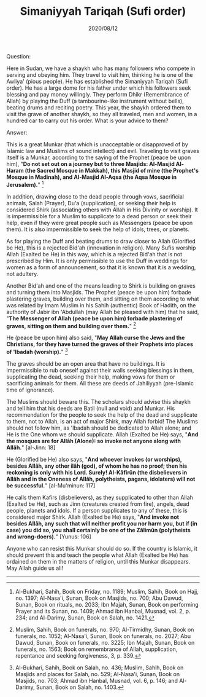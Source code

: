 ﻿---
layout: post
title: "Simaniyyah Tariqah (Sufi order)"
publisher: "alsalafiyyah@icloud.com"
source: "Majmu' Fatawa wa Maqalat 6/417"
hijri: Dhul-Hijjah 22, 1441 AH
tag: ["sufism", simaniyyah]
date: 2020/08/12
shaykhs: Shaykh Ibn Baz
---

Question:

Here in Sudan, we have a shaykh who has many followers who compete in serving and obeying him. They travel to visit him, thinking he is one of the Awliya' (pious people). He has established the Simaniyyah Tariqah (Sufi order). He has a large dome for his father under which his followers seek blessing and pay money willingly. They perform Dhikr (Remembrance of Allah) by playing the Duff (a tambourine-like instrument without bells), beating drums and reciting poetry. This year, the shaykh ordered them to visit the grave of another shaykh, so they all traveled, men and women, in a hundred car to carry out his order. What is your advice to them?

Answer:

This is a great Munkar (that which is unacceptable or disapproved of by Islamic law and Muslims of sound intellect) and evil. Traveling to visit graves itself is a Munkar, according to the saying of the Prophet (peace be upon him), "**Do not set out on a journey but to three Masjids: Al-Masjid Al-Haram (the Sacred Mosque in Makkah), this Masjid of mine (the Prophet's Mosque in Madinah), and Al-Masjid Al-Aqsa (the Aqsa Mosque in Jerusalem).**" [^1] 

In addition, drawing close to the dead people through vows, sacrificial animals, Salah (Prayer), Du'a (supplication), or seeking their help is considered Shirk (associating others with Allah in His Divinity or worship). It is impermissible for a Muslim to supplicate to a dead person or seek their help, even if they were great people such as Messengers (peace be upon them). It is also impermissible to seek the help of idols, trees, or planets.

As for playing the Duff and beating drums to draw closer to Allah (Glorified be He), this is a rejected Bid'ah (innovation in religion). Many Sufis worship Allah (Exalted be He) in this way, which is a rejected Bid'ah that is not prescribed by Him. It is only permissible to use the Duff in weddings for women as a form of announcement, so that it is known that it is a wedding, not adultery.

Another Bid'ah and one of the means leading to Shirk is building on graves and turning them into Masjids. The Prophet (peace be upon him) forbade plastering graves, building over them, and sitting on them according to what was related by Imam Muslim in his Sahih (authentic) Book of Hadith, on the authority of Jabir ibn 'Abdullah (may Allah be pleased with him) that he said, "**The Messenger of Allah (peace be upon him) forbade plastering of graves, sitting on them and building over them.**" [^2] 

He (peace be upon him) also said, "**May Allah curse the Jews and the Christians, for they have turned the graves of their Prophets into places of 'Ibadah (worship).**" [^3]

The graves should be an open area that have no buildings. It is impermissible to rub oneself against their walls seeking blessings in them, supplicating the dead, seeking their help, making vows for them or sacrificing animals for them. All these are deeds of Jahiliyyah (pre-Islamic time of ignorance).

The Muslims should beware this. The scholars should advise this shaykh and tell him that his deeds are Batil (null and void) and Munkar. His recommendation for the people to seek the help of the dead and supplicate to them, not to Allah, is an act of major Shirk, may Allah forbid! The Muslims should not follow him, as 'Ibadah should be dedicated to Allah alone; and He is the One whom we should supplicate. Allah (Exalted be He) says, "**And the mosques are for Allâh (Alone): so invoke not anyone along with Allâh.**" [al-Jinn: 18]

He (Glorified be He) also says, "**And whoever invokes (or worships), besides Allâh, any other ilâh (god), of whom he has no proof; then his reckoning is only with his Lord. Surely! Al-Kâfirûn (the disbelievers in Allâh and in the Oneness of Allâh, polytheists, pagans, idolaters) will not be successful.**" [al-Mu'minun: 117]

He calls them Kafirs (disbelievers), as they supplicated to other than Allah (Exalted be He), such as Jinn (creatures created from fire), angels, dead people, planets and idols. If a person supplicates to any of these, this is considered major Shirk. Allah (Exalted be He) says, "**And invoke not besides Allâh, any such that will neither profit you nor harm you, but if (in case) you did so, you shall certainly be one of the Zâlimûn (polytheists and wrong-doers).**" [Yunus: 106]

Anyone who can resist this Munkar should do so. If the country is Islamic, it should prevent this and teach the people what Allah (Exalted be He) has ordained on them in the matters of religion, until this Munkar disappears. May Allah guide us all!

---
[^1]: Al-Bukhari, Sahih, Book on Friday, no. 1189; Muslim, Sahih, Book on Hajj, no. 1397; Al-Nasa'i, Sunan, Book on Masjids, no. 700; Abu Dawud, Sunan, Book on rituals, no. 2033; Ibn Majah, Sunan, Book on performing Prayer and its Sunan, no. 1409; Ahmad ibn Hanbal, Musnad, vol. 2, p. 234; and Al-Darimy, Sunan, Book on Salah, no. 1421.
[^2]: Muslim, Sahih, Book on funerals, no. 970; Al-Tirmidhy, Sunan, Book on funerals, no. 1052; Al-Nasa'i, Sunan, Book on funerals, no. 2027; Abu Dawud, Sunan, Book on funerals, no. 3225; Ibn Majah, Sunan, Book on funerals, no. 1563; Book on remembrance of Allah, supplication, repentance and seeking forgiveness, 3, p. 339.
[^3]: Al-Bukhari, Sahih, Book on Salah, no. 436; Muslim, Sahih, Book on Masjids and places for Salah, no. 529; Al-Nasa'i, Sunan, Book on Masjids, no. 703; Ahmad ibn Hanbal, Musnad, vol. 6, p. 146; and Al-Darimy, Sunan, Book on Salah, no. 1403.




